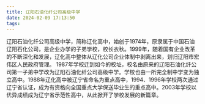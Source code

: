 ```yaml
---
title: 辽阳石油化纤公司高级中学
date: 2024-02-09 17:13:50
tags:
---
```

辽阳石油化纤公司高级中学，简称辽化高中，始创于1974年，原隶属于中国石油辽阳石化公司，是企业办学的子弟学校，校长衣秋。1999年，随着国有企业改革的不断深化和发展，辽化高中整体从辽化公司企业体制中剥离出来，划归辽阳市宏伟区人民政府管理。
1987年学校迁到如今的校址，校名由原来的辽阳石油化纤公司第一子弟中学改为辽阳石油化纤公司高级中学。学校也由一所完全制中学变为独立高中。1988年辽化高中被辽宁省命名为重点高中，1994、1996年学校两次通过辽宁省认证，成为有资格向全国重点大学保送毕业生的重点高中。2003年学校以优异成绩成为辽宁省示范性高中，从此掀开了学校发展的新篇章。